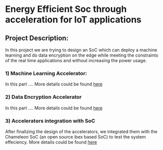 # Energy Efficient Soc through acceleration for IoT applications
## Project Description:
In this project we are trying to design an SoC which can deploy a machine learning and do data encryption on the edge while meeting the constraints of the real time applications and without increasing the power usage. 

### 1) Machine Learning Accelerator:
In this part .... More details could be found [here](https://github.com/nabadawy/Energy-Efficient-Soc-through-acceleration-for-IoT-applications/tree/main/ML%20Accelerator)
### 2) Data Encryption Accelerator
In this part .... More details could be found [here](https://github.com/nabadawy/Energy-Efficient-Soc-through-acceleration-for-IoT-applications/tree/main/sha3)
### 3) Accelerators integration with SoC
After finalizing the design of the accelerators, we integrated them with the Chameleon SoC (an open source ibex based SoC) to test the system effeciency. More details could be found [here](https://github.com/NouranAbdelaziz/ML_and_Sec_Accelerated_Chameleon_SoC)
